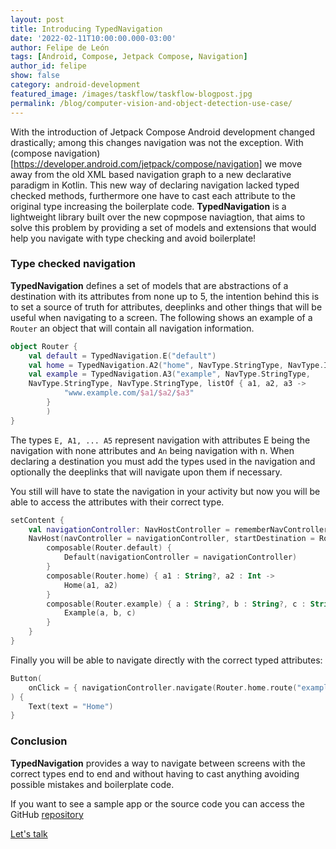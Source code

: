 ```yaml
---
layout: post
title: Introducing TypedNavigation
date: '2022-02-11T10:00:00.000-03:00'
author: Felipe de León
tags: [Android, Compose, Jetpack Compose, Navigation]
author_id: felipe
show: false
category: android-development
featured_image: /images/taskflow/taskflow-blogpost.jpg
permalink: /blog/computer-vision-and-object-detection-use-case/
---
```


With the introduction of Jetpack Compose Android development changed drastically; among this changes navigation was not the exception. With (compose navigation)[https://developer.android.com/jetpack/compose/navigation] we move away from the old XML based navigation graph to a new declarative paradigm in Kotlin. This new way of declaring navigation lacked typed checked methods, furthermore one have to cast each attribute to the original type increasing the boilerplate code. **TypedNavigation** is a lightweight library built over the new copmpose naviagtion, that aims to solve this problem by providing a set of models and extensions that would help you navigate with type checking and avoid boilerplate!


### Type checked navigation

**TypedNavigation** defines a set of models that are abstractions of a destination with its attributes from none up to 5, the intention behind this is to set a source of truth for attributes, deeplinks and other things that will be useful when navigating to a screen. The following shows an example of a `Router` an object that will contain all navigation information.



```kotlin
object Router {
    val default = TypedNavigation.E("default")
    val home = TypedNavigation.A2("home", NavType.StringType, NavType.IntType)
    val example = TypedNavigation.A3("example", NavType.StringType, 
    NavType.StringType, NavType.StringType, listOf { a1, a2, a3 ->
            "www.example.com/$a1/$a2/$a3"
        }
        )
}
```
The types `E, A1, ... A5` represent navigation with attributes E being the navigation with none attributes and `An` being navigation with n. When declaring a destination you must add the types used in the navigation and optionally the deeplinks that will navigate upon them if necessary.

You still will have to state the navigation in your activity but now you will be able to access the attributes with their correct type.

```kotlin
setContent {
    val navigationController: NavHostController = rememberNavController()
    NavHost(navController = navigationController, startDestination = Router.default.url) {
        composable(Router.default) {
            Default(navigationController = navigationController)
        }
        composable(Router.home) { a1 : String?, a2 : Int ->
            Home(a1, a2)
        }
        composable(Router.example) { a : String?, b : String?, c : String? ->
            Example(a, b, c)
        }
    }
}
```

Finally you will be able to navigate directly with the correct typed attributes:

```kotlin
Button(
    onClick = { navigationController.navigate(Router.home.route("example", 5)) },
) {
    Text(text = "Home")
}
```

### Conclusion 

**TypedNavigation** provides a way to navigate between screens with the correct types end to end and without having to cast anything avoiding possible mistakes and boilerplate code. 

If you want to see a sample app or the source code you can access the GitHub [repository](https://github.com/xmartlabs/TypedNavigation)

<div>
<a data-mode="popup" data-hide-footer="true" target="_blank" href="https://form.typeform.com/to/D1PhDJIR" class="button is-nav ipad-hidden typeform-share w-inline-block header-getintouch" style="opacity: 1;">
  <div class="button-text no-pointer">Let's talk</div>
</a>
</div>
<br />
<br />

